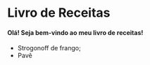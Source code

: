﻿# Livro de Receitas

#### Olá! Seja bem-vindo ao meu livro de receitas!

-  Strogonoff de frango;
-  Pavê
